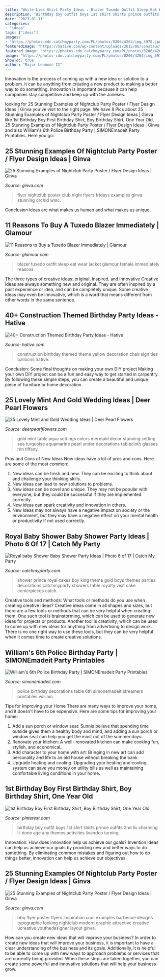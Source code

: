```yaml
---
title: "White Lies Shirt Party Ideas : Blazer Tuxedo Outfit Sleep Eat Wear Jacket Glamour Female Immediately Reasons"
description: "Birthday boy outfit boys 1st shirt shirts prince outfits 2nd liv charming lil done age any themes activities livandco turning"
date: "2023-01-11"
categories:
- "ideas"
tags: ["ideas"]
images:
- "https://photos-cdn.catchmyparty.com/PL/photos/0206/4264/img_5978.jpg"
featuredImage: "https://hative.com/wp-content/uploads/2015/06/construction-birthday-party/10-construction-themed-birthday-party.jpg"
featured_image: "https://photos-cdn.catchmyparty.com/PL/photos/0206/4264/img_5978.jpg"
image: "https://photos-cdn.catchmyparty.com/PL/photos/0206/4264/img_5978.jpg"
ShowToc: true
author: "Major Leannon II"
---
```



Innovation is the process of coming up with a new idea or solution to a problem. It can be anything from creating a new product to making a better way to do something. Innovation is important because it can help companies stay competitive and keep up with the Joneses.

	

		
looking for 25 Stunning Examples of Nightclub Party Poster / Flyer Design Ideas | Ginva you've visit to the right page. We have 8 Pics about 25 Stunning Examples of Nightclub Party Poster / Flyer Design Ideas | Ginva like 1st Birthday Boy First Birthday Shirt, Boy Birthday Shirt, One Year Old, 25 Stunning Examples of Nightclub Party Poster / Flyer Design Ideas | Ginva and also William&#039;s 6th Police Birthday Party | SIMONEmadeit Party Printables. Here you go:
		
    
## 25 Stunning Examples Of Nightclub Party Poster / Flyer Design Ideas | Ginva

<img loading=lazy src="http://ginva.com/wp-content/uploads/2012/04/party-flyer-design-examples-27.jpg" onerror="this.onerror=null;this.src='https://tse2.mm.bing.net/th?id=OIP.IrNRmd565oe9uSZg1zyA_AHaK2&amp;pid=15.1';" alt="25 Stunning Examples of Nightclub Party Poster / Flyer Design Ideas | Ginva">

_Source: ginva.com_

>flyer nightclub poster club night flyers fridays examples ginva stunning orchid wmc. 

	

Conclusion
ideas are what makes us human and what makes us unique.

    
## 11 Reasons To Buy A Tuxedo Blazer Immediately | Glamour

<img loading=lazy src="https://media.glamour.com/photos/5695964493ef4b09520d3f82/master/pass/fashion-2015-11-tuxedo-blazer-outfit-idea-eat-sleep-wear-main.jpg" onerror="this.onerror=null;this.src='https://tse3.mm.bing.net/th?id=OIP.OqiU2uS9ToMSHdK_Pl48nAHaLG&amp;pid=15.1';" alt="11 Reasons to Buy a Tuxedo Blazer Immediately | Glamour">

_Source: glamour.com_

>blazer tuxedo outfit sleep eat wear jacket glamour female immediately reasons. 

	

The three types of creative ideas: original, inspired, and innovative
Creative ideas are always something new and original. They are often inspired by a past experience or idea, and can be completely unique. Some creative ideas may even be innovative, which is a word that means different from other words in the same sentence.

    
## 40+ Construction Themed Birthday Party Ideas - Hative

<img loading=lazy src="https://hative.com/wp-content/uploads/2015/06/construction-birthday-party/10-construction-themed-birthday-party.jpg" onerror="this.onerror=null;this.src='https://tse2.mm.bing.net/th?id=OIP.5PHIYOUf3XsgtxUl3iPDFwHaE7&amp;pid=15.1';" alt="40+ Construction Themed Birthday Party Ideas - Hative">

_Source: hative.com_

>construction birthday themed theme yellow decoration chair sign ties balloons hative. 

	

Conclusion: Some final thoughts on making your own DIY project
Making your own DIY project can be a fun and easy way to get started in carpentry. By following these simple steps, you can create a beautiful and unique piece of furniture or home decoration.

    
## 25 Lovely Mint And Gold Wedding Ideas | Deer Pearl Flowers

<img loading=lazy src="http://www.deerpearlflowers.com/wp-content/uploads/2015/06/mint-and-gold-wedding-table-setting.jpg" onerror="this.onerror=null;this.src='https://tse1.mm.bing.net/th?id=OIP.o6dp-ryL60lj4qiqnMNh0gHaLI&amp;pid=15.1';" alt="25 Lovely Mint and Gold Wedding Ideas | Deer Pearl Flowers">

_Source: deerpearlflowers.com_

>gold mint table aqua settings colors mermaid decor stunning setting sea turquoise aquamarine pearl under decorations tablecloth glasses rim tiffany. 

	

Pros and Cons of New Ideas
New ideas have a lot of pros and cons. Here are some of the most common:
1. New ideas can be fresh and new. They can be exciting to think about and challenge your thinking skills.
2. New ideas can lead to new solutions to problems.
3. New ideas can be novel and unique. They may not be popular with everyone, but they could be successful if they are implemented correctly.
4. New ideas can spark creativity and innovation in others.
5. New ideas may not always have a negative impact on society or the environment, but they may have a negative effect on your mental health or productivity if not used correctly.

    
## Royal Baby Shower Baby Shower Party Ideas | Photo 6 Of 17 | Catch My Party

<img loading=lazy src="https://photos-cdn.catchmyparty.com/PL/photos/0206/4264/img_5978.jpg" onerror="this.onerror=null;this.src='https://tse4.mm.bing.net/th?id=OIP.bjd6spSpW4Fwjg606KORegHaJ4&amp;pid=15.1';" alt="Royal baby Shower Baby Shower Party Ideas | Photo 6 of 17 | Catch My Party">

_Source: catchmyparty.com_

>shower prince royal cakes boy king theme gold boys themes parties decorations catchmyparty showers table royalty visit cake centerpieces catch. 

	

Creative tools and methods: What tools or methods do you use when creating creative ideas?
Creative ideas come in all shapes and sizes, but there are a few tools or methods that can be very helpful when creating them. One such tool is brainstorming, which can be used to generate new ideas for projects or products. Another tool is creativity, which can be used to come up with new ideas for anything from advertising to design work. There is no one right way to use these tools, but they can be very helpful when it comes time to create creative solutions.

    
## William&#039;s 6th Police Birthday Party | SIMONEmadeit Party Printables

<img loading=lazy src="http://www.simonemadeit.com/wp-content/uploads/2016/03/Police-Birthday-Party-Decorations-party-table.jpg" onerror="this.onerror=null;this.src='https://tse1.mm.bing.net/th?id=OIP.D-psLTDdSApe4nJ7jn63xgHaF9&amp;pid=15.1';" alt="William&#039;s 6th Police Birthday Party | SIMONEmadeit Party Printables">

_Source: simonemadeit.com_

>police birthday decorations table 6th simonemadeit streamers printables william. 

	

Tips for Improving your Home
There are many ways to improve your home, and it doesn't have to be expensive. Here are some tips for improving your home: 
1. Add a sun porch or window seat: Sunnis believe that spending time outside gives them a healthy body and mind, and adding a sun porch or window seat can help you get the most out of the summer days. 
2. Renovate your kitchen: A well- renovated kitchen can make cooking fun, stylish, and economical. 
3. Add character to your home with art: Bringing in new art can add personality and life to an old house without breaking the bank. 
4. Upgrade heating and cooling: Upgrading your heating and cooling system can save you money on utility bills as well as maintaining comfortable living conditions in your home.

    
## 1st Birthday Boy First Birthday Shirt, Boy Birthday Shirt, One Year Old

<img loading=lazy src="https://i.pinimg.com/736x/cc/7b/86/cc7b86e3827318d100d2deeab89097a2--turning-one-boy-birthday.jpg" onerror="this.onerror=null;this.src='https://tse1.mm.bing.net/th?id=OIP.j9K9dlYeIudQZ6JXmHPxzAHaLa&amp;pid=15.1';" alt="1st Birthday Boy First Birthday Shirt, Boy Birthday Shirt, One Year Old">

_Source: pinterest.com_

>birthday boy outfit boys 1st shirt shirts prince outfits 2nd liv charming lil done age any themes activities livandco turning. 

	

Innovation: How does innovation help us achieve our goals?
Invention ideas can help us achieve our goals by providing new and better ways to do something. By eliminating common mistakes and figuring out how to do things better, innovation can help us achieve our objectives.

    
## 25 Stunning Examples Of Nightclub Party Poster / Flyer Design Ideas | Ginva

<img loading=lazy src="http://ginva.com/wp-content/uploads/2012/04/party-flyer-design-examples-15.jpg" onerror="this.onerror=null;this.src='https://tse3.mm.bing.net/th?id=OIP.tQTpdKHU5XZfzfoZ1m0OZQHaKf&amp;pid=15.1';" alt="25 Stunning Examples of Nightclub Party Poster / Flyer Design Ideas | Ginva">

_Source: ginva.com_

>bbq flyer poster flyers inspiration cool examples barbecue designs typographic looking nightclub modern graphic attractive creative ucreative youthedesigner layout ginva. 

	

How can you create new ideas that will improve your business?
In order to create new ideas that will improve your business, it is important to have a clear understanding of the business and its goals. Additionally, it is helpful to be able to come up with new ways to approach problems or services that are currently being provided. When these steps are taken together, you can create some powerful and innovative solutions that will help your business grow.


